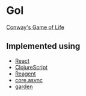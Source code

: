 Gol
===

[Conway's Game of Life](http://en.wikipedia.org/wiki/Conway's_Game_of_Life)

Implemented using
---
 * [React](http://facebook.github.io/react/)
 * [ClojureScript](https://github.com/clojure/clojurescript)
 * [Reagent](https://github.com/holmsand/reagent)
 * [core.async](https://github.com/clojure/core.async)
 * [garden](https://github.com/noprompt/garden)

